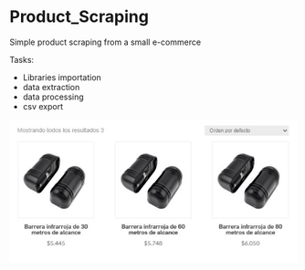 # Product_Scraping
Simple product scraping from a small e-commerce

Tasks:
- Libraries importation
- data extraction
- data processing
- csv export

![](Products_ecommerce.JPG)
